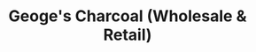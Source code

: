 ---
title: "Geoge's Charcoal (Wholesale & Retail)"
url: /antipolo-city/geoges-charcoal-wholesale-und-retail/
shop: Allgemein
---